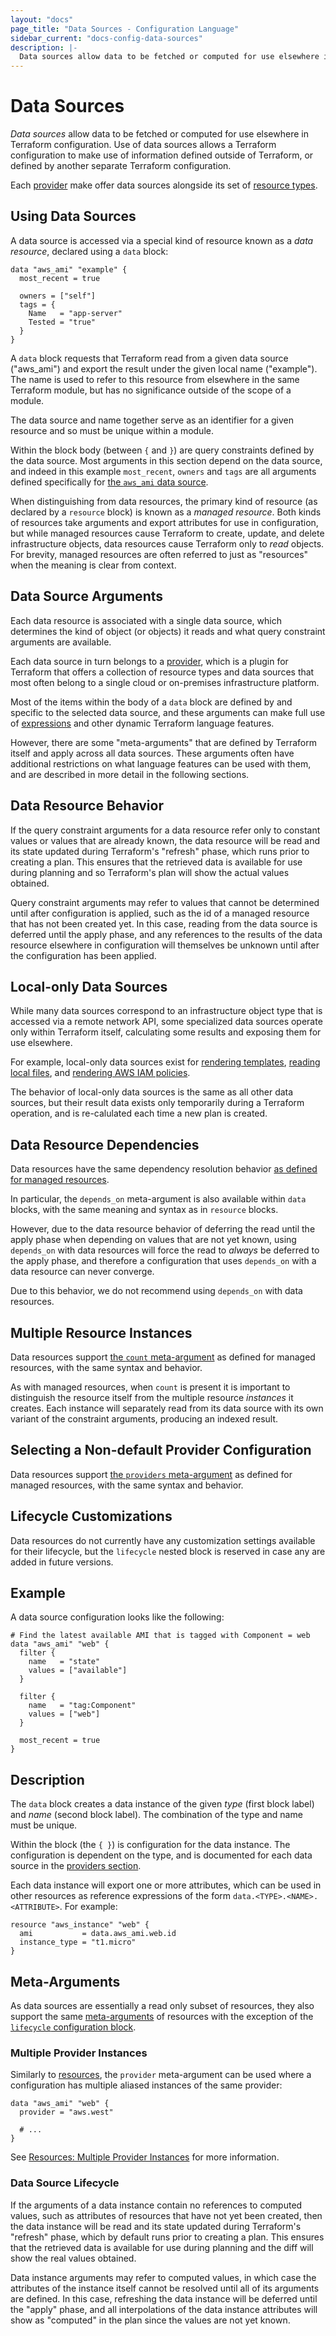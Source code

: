 ```yaml
---
layout: "docs"
page_title: "Data Sources - Configuration Language"
sidebar_current: "docs-config-data-sources"
description: |-
  Data sources allow data to be fetched or computed for use elsewhere in Terraform configuration.
---
```


# Data Sources

_Data sources_ allow data to be fetched or computed for use elsewhere
in Terraform configuration. Use of data sources allows a Terraform
configuration to make use of information defined outside of Terraform,
or defined by another separate Terraform configuration.

Each [provider](./providers.html) make offer data sources
alongside its set of [resource types](./resources.html#resource-types-and-arguments).

## Using Data Sources

A data source is accessed via a special kind of resource known as a
_data resource_, declared using a `data` block:

```hcl
data "aws_ami" "example" {
  most_recent = true

  owners = ["self"]
  tags = {
    Name   = "app-server"
    Tested = "true"
  }
}
```

A `data` block requests that Terraform read from a given data source ("aws_ami")
and export the result under the given local name ("example"). The name is used
to refer to this resource from elsewhere in the same Terraform module, but has
no significance outside of the scope of a module.

The data source and name together serve as an identifier for a given
resource and so must be unique within a module.

Within the block body (between `{` and `}`) are query constraints defined by
the data source. Most arguments in this section depend on the
data source, and indeed in this example `most_recent`, `owners` and `tags` are
all arguments defined specifically for [the `aws_ami` data source](/docs/providers/aws/d/ami.html).

When distinguishing from data resources, the primary kind of resource (as declared
by a `resource` block) is known as a _managed resource_. Both kinds of resources
take arguments and export attributes for use in configuration, but while
managed resources cause Terraform to create, update, and delete infrastructure
objects, data resources cause Terraform only to _read_ objects. For brevity,
managed resources are often referred to just as "resources" when the meaning
is clear from context.

## Data Source Arguments

Each data resource is associated with a single data source, which determines
the kind of object (or objects) it reads and what query constraint arguments
are available.

Each data source in turn belongs to a [provider](./providers.html),
which is a plugin for Terraform that offers a collection of resource types and
data sources that most often belong to a single cloud or on-premises
infrastructure platform.

Most of the items within the body of a `data` block are defined by and
specific to the selected data source, and these arguments can make full
use of [expressions](./expressions.html) and other dynamic
Terraform language features.

However, there are some "meta-arguments" that are defined by Terraform itself
and apply across all data sources. These arguments often have additional
restrictions on what language features can be used with them, and are described
in more detail in the following sections.

## Data Resource Behavior

If the query constraint arguments for a data resource refer only to constant
values or values that are already known, the data resource will be read and its
state updated during Terraform's "refresh" phase, which runs prior to creating a plan.
This ensures that the retrieved data is available for use during planning and
so Terraform's plan will show the actual values obtained.

Query constraint arguments may refer to values that cannot be determined until
after configuration is applied, such as the id of a managed resource that has
not been created yet. In this case, reading from the data source is deferred
until the apply phase, and any references to the results of the data resource
elsewhere in configuration will themselves be unknown until after the
configuration has been applied.

## Local-only Data Sources

While many data sources correspond to an infrastructure object type that
is accessed via a remote network API, some specialized data sources operate
only within Terraform itself, calculating some results and exposing them
for use elsewhere.

For example, local-only data sources exist for
[rendering templates](/docs/providers/template/d/template_file.html),
[reading local files](/docs/providers/local/d/file.html), and
[rendering AWS IAM policies](/docs/providers/aws/d/iam_policy_document.html).

The behavior of local-only data sources is the same as all other data
sources, but their result data exists only temporarily during a Terraform
operation, and is re-calulated each time a new plan is created.

## Data Resource Dependencies

Data resources have the same dependency resolution behavior
[as defined for managed resources](./resources.html#resource-dependencies).

In particular, the `depends_on` meta-argument is also available within `data`
blocks, with the same meaning and syntax as in `resource` blocks.

However, due to the data resource behavior of deferring the read until the
apply phase when depending on values that are not yet known, using `depends_on`
with data resources will force the read to _always_ be deferred to the apply
phase, and therefore a configuration that uses `depends_on` with a data
resource can never converge.

Due to this behavior, we do not recommend using `depends_on` with data
resources.

## Multiple Resource Instances

Data resources support [the `count` meta-argument](./resources.html#multiple-resource-instances)
as defined for managed resources, with the same syntax and behavior.

As with managed resources, when `count` is present it is important to
distinguish the resource itself from the multiple resource _instances_ it
creates. Each instance will separately read from its data source with its
own variant of the constraint arguments, producing an indexed result.

## Selecting a Non-default Provider Configuration

Data resources support [the `providers` meta-argument](./resources.html#selecting-a-non-default-provider-configuration)
as defined for managed resources, with the same syntax and behavior.

## Lifecycle Customizations

Data resources do not currently have any customization settings available
for their lifecycle, but the `lifecycle` nested block is reserved in case
any are added in future versions.

## Example

A data source configuration looks like the following:

```hcl
# Find the latest available AMI that is tagged with Component = web
data "aws_ami" "web" {
  filter {
    name   = "state"
    values = ["available"]
  }

  filter {
    name   = "tag:Component"
    values = ["web"]
  }

  most_recent = true
}
```

## Description

The `data` block creates a data instance of the given _type_ (first
block label) and _name_ (second block label). The combination of the type
and name must be unique.

Within the block (the `{ }`) is configuration for the data instance. The
configuration is dependent on the type, and is documented for each
data source in the [providers section](/docs/providers/index.html).

Each data instance will export one or more attributes, which can be
used in other resources as reference expressions of the form
`data.<TYPE>.<NAME>.<ATTRIBUTE>`. For example:

```hcl
resource "aws_instance" "web" {
  ami           = data.aws_ami.web.id
  instance_type = "t1.micro"
}
```

## Meta-Arguments

As data sources are essentially a read only subset of resources, they also
support the same [meta-arguments](./resources.html#meta-arguments) of resources
with the exception of the
[`lifecycle` configuration block](./resources.html#lifecycle-lifecycle-customizations).

### Multiple Provider Instances

Similarly to [resources](./resources.html), the
`provider` meta-argument can be used where a configuration has
multiple aliased instances of the same provider:

```hcl
data "aws_ami" "web" {
  provider = "aws.west"

  # ...
}
```

See [Resources: Multiple Provider Instances](./resources.html#provider-selecting-a-non-default-provider-configuration)
for more information.

### Data Source Lifecycle

If the arguments of a data instance contain no references to computed values,
such as attributes of resources that have not yet been created, then the
data instance will be read and its state updated during Terraform's "refresh"
phase, which by default runs prior to creating a plan. This ensures that the
retrieved data is available for use during planning and the diff will show
the real values obtained.

Data instance arguments may refer to computed values, in which case the
attributes of the instance itself cannot be resolved until all of its
arguments are defined. In this case, refreshing the data instance will be
deferred until the "apply" phase, and all interpolations of the data instance
attributes will show as "computed" in the plan since the values are not yet
known.
